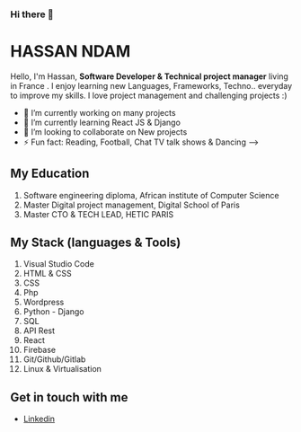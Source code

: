 ### Hi there 👋

<h1>HASSAN NDAM</h1>

Hello, I'm Hassan, <strong>Software Developer & Technical project manager</strong> living in France
. I enjoy learning new Languages, Frameworks, Techno.. everyday to improve my skills.  I love project management and challenging projects :)<br>


- 🔭 I’m currently working on many projects
- 🌱 I’m currently learning React JS & Django
- 👯 I’m looking to collaborate on New projects 
- ⚡ Fun fact: Reading, Football, Chat TV talk shows & Dancing
-->


<h2>My Education</h2>
<ol>
  <li>Software engineering diploma, African institute of Computer Science</li>
  <li>Master Digital project management, Digital School of Paris</li>
  <li>Master CTO & TECH LEAD, HETIC PARIS</li>
</ol>

<h2>My Stack (languages & Tools) </h2>
<ol>
  <li>Visual Studio Code</li>
  <li>HTML & CSS</li>
  <li>CSS</li>
  <li>Php</li>
  <li>Wordpress</li>
  <li>Python - Django</li>
  <li>SQL</li>
  <li>API Rest</li>
  <li>React</li>
  <li>Firebase</li>
  <li>Git/Github/Gitlab</li>
  <li>Linux & Virtualisation </li>
</ol>


<h2>Get in touch with me</h2>
<ul>
  <li><a href="https://www.linkedin.com/in/hassanndam/">Linkedin</a></li>
<ul>
